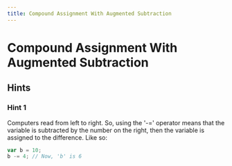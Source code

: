 ```yaml
---
title: Compound Assignment With Augmented Subtraction
---
```

# Compound Assignment With Augmented Subtraction

## Hints

### Hint 1
Computers read from left to right. So, using the '-=' operator means that the variable is subtracted by the number on the right, then the variable is assigned to the difference. Like so:

```javascript
var b = 10;
b -= 4; // Now, 'b' is 6
```
